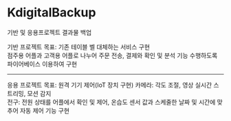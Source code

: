 # KdigitalBackup
기반 및 응용프로젝트 결과물 백업

기반 프로젝트 목표: 기존 테이블 벨 대체하는 서비스 구현 <br/>
점주용 어플과 고객용 어플로 나누어 주문 전송, 결제와 확인 및 분석 기능 수행하도록 파이어베이스 이용하여 구현<br/> 

***********************************************************************************************************

응용 프로젝트 목표: 원격 기기 제어(IoT 장치 구현)
카메라: 각도 조절, 영상 실시간 스트리밍, 모션 감지 <br/>
전구: 전원 상태를 어플에서 확인 및 제어, 온습도 센서 값과 스케줄한 날짜 및 시간에 맞추어 자동 제어 기능 구현
 
